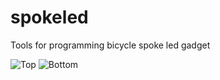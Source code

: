 spokeled
========

Tools for programming bicycle spoke led gadget

![Top](Kasbert.github.com/spokeled/img/top.jpg)
![Bottom](Kasbert.github.com/spokeled/img/bottom.jpg)
